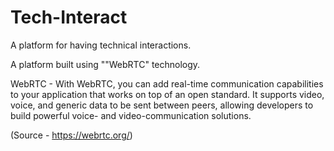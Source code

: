 # Tech-Interact
A platform for having technical interactions.

A platform built using ""WebRTC" technology.

WebRTC - With WebRTC, you can add real-time communication capabilities to your application that works on top of an open standard. It supports video, voice, and generic data to be sent between peers, allowing developers to build powerful voice- and video-communication solutions.

(Source - https://webrtc.org/)
